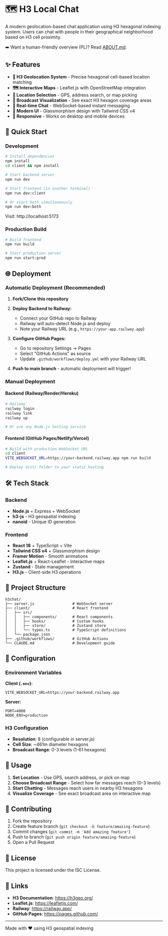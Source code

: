 # 🗺️ H3 Local Chat

A modern geolocation-based chat application using H3 hexagonal indexing system. Users can chat with people in their geographical neighborhood based on H3 cell proximity.

➡️ Want a human-friendly overview (PL)? Read [ABOUT.md](./ABOUT.md).

## ✨ Features

- **🔷 H3 Geolocation System** - Precise hexagonal cell-based location matching
- **🗺️ Interactive Maps** - Leaflet.js with OpenStreetMap integration
- **📍 Location Selection** - GPS, address search, or map picking
- **📡 Broadcast Visualization** - See exact H3 hexagon coverage areas
- **💬 Real-time Chat** - WebSocket-based instant messaging
- **🎨 Modern UI** - Glassmorphism design with Tailwind CSS v4
- **📱 Responsive** - Works on desktop and mobile devices

## 🚀 Quick Start

### Development

```bash
# Install dependencies
npm install
cd client && npm install

# Start backend server
npm run dev

# Start frontend (in another terminal)
npm run dev:client

# Or start both simultaneously
npm run dev:both
```

Visit: http://localhost:5173

### Production Build

```bash
# Build frontend
npm run build

# Start production server
npm run start:prod
```

## 🌐 Deployment

### Automatic Deployment (Recommended)

1. **Fork/Clone this repository**
2. **Deploy Backend to Railway:**
   - Connect your GitHub repo to Railway
   - Railway will auto-detect Node.js and deploy
   - Note your Railway URL (e.g., `https://your-app.railway.app`)

3. **Configure GitHub Pages:**
   - Go to repository Settings → Pages
   - Select "GitHub Actions" as source
   - Update `.github/workflows/deploy.yml` with your Railway URL

4. **Push to main branch** - automatic deployment will trigger!

### Manual Deployment

#### Backend (Railway/Render/Heroku)
```bash
# Railway
railway login
railway link
railway up

# Or use any Node.js hosting service
```

#### Frontend (GitHub Pages/Netlify/Vercel)
```bash
# Build with production WebSocket URL
cd client
VITE_WEBSOCKET_URL=https://your-backend.railway.app npm run build

# Deploy dist/ folder to your static hosting
```

## 🛠️ Tech Stack

### Backend
- **Node.js** + Express + WebSocket
- **h3-js** - H3 geospatial indexing
- **nanoid** - Unique ID generation

### Frontend
- **React 18** + TypeScript + Vite
- **Tailwind CSS v4** + Glassmorphism design
- **Framer Motion** - Smooth animations
- **Leaflet.js** + React-Leaflet - Interactive maps
- **Zustand** - State management
- **H3.js** - Client-side H3 operations

## 📁 Project Structure

```
h3chat/
├── server.js                 # WebSocket server
├── client/                   # React frontend
│   ├── src/
│   │   ├── components/       # React components
│   │   ├── hooks/            # Custom hooks
│   │   ├── store/            # Zustand store
│   │   └── types.ts          # TypeScript definitions
│   └── package.json
├── .github/workflows/        # GitHub Actions
└── CLAUDE.md                 # Development guide
```

## 🔧 Configuration

### Environment Variables

**Client (`.env`):**
```env
VITE_WEBSOCKET_URL=https://your-backend.railway.app
```

**Server:**
```env
PORT=4000
NODE_ENV=production
```

### H3 Configuration

- **Resolution**: 8 (configurable in server.js)
- **Cell Size**: ~461m diameter hexagons
- **Broadcast Range**: 0-3 levels (1-61 hexagons)

## 🎯 Usage

1. **Set Location** - Use GPS, search address, or pick on map
2. **Choose Broadcast Range** - Select how far messages reach (0-3 levels)
3. **Start Chatting** - Messages reach users in nearby H3 hexagons
4. **Visualize Coverage** - See exact broadcast area on interactive map

## 🤝 Contributing

1. Fork the repository
2. Create feature branch (`git checkout -b feature/amazing-feature`)
3. Commit changes (`git commit -m 'Add amazing feature'`)
4. Push to branch (`git push origin feature/amazing-feature`)
5. Open a Pull Request

## 📄 License

This project is licensed under the ISC License.

## 🔗 Links

- **H3 Documentation**: https://h3geo.org/
- **Leaflet.js**: https://leafletjs.com/
- **Railway**: https://railway.app/
- **GitHub Pages**: https://pages.github.com/

---

Made with ❤️ using H3 geospatial indexing